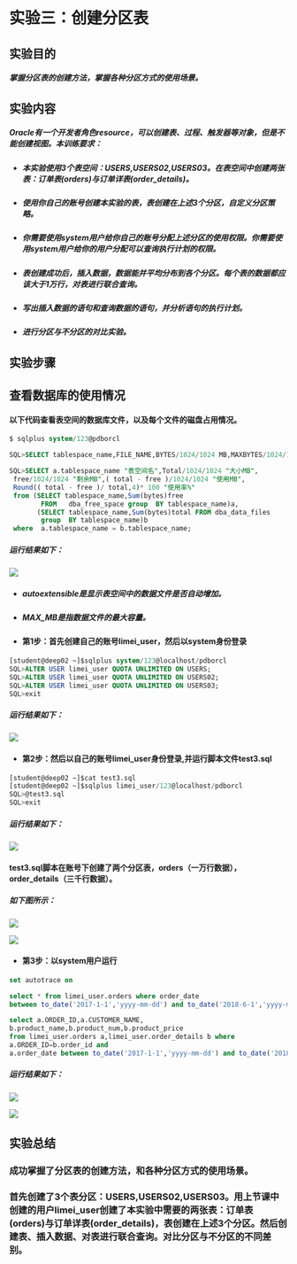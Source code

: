 # 实验三：创建分区表
## 实验目的

##### 掌握分区表的创建方法，掌握各种分区方式的使用场景。

## 实验内容
##### Oracle有一个开发者角色resource，可以创建表、过程、触发器等对象，但是不能创建视图。本训练要求：

   - ##### 本实验使用3个表空间：USERS,USERS02,USERS03。在表空间中创建两张表：订单表(orders)与订单详表(order_details)。

   - ##### 使用你自己的账号创建本实验的表，表创建在上述3个分区，自定义分区策略。

   - ##### 你需要使用system用户给你自己的账号分配上述分区的使用权限。你需要使用system用户给你的用户分配可以查询执行计划的权限。
  
   - ##### 表创建成功后，插入数据，数据能并平均分布到各个分区。每个表的数据都应该大于1万行，对表进行联合查询。
   - ##### 写出插入数据的语句和查询数据的语句，并分析语句的执行计划。
  
   - ##### 进行分区与不分区的对比实验。


## 实验步骤

## 查看数据库的使用情况
#### 以下代码查看表空间的数据库文件，以及每个文件的磁盘占用情况。

```SQL
$ sqlplus system/123@pdborcl

SQL>SELECT tablespace_name,FILE_NAME,BYTES/1024/1024 MB,MAXBYTES/1024/1024 MAX_MB,autoextensible FROM dba_data_files  WHERE  tablespace_name='USERS';

SQL>SELECT a.tablespace_name "表空间名",Total/1024/1024 "大小MB",
 free/1024/1024 "剩余MB",( total - free )/1024/1024 "使用MB",
 Round(( total - free )/ total,4)* 100 "使用率%"
 from (SELECT tablespace_name,Sum(bytes)free
        FROM   dba_free_space group  BY tablespace_name)a,
       (SELECT tablespace_name,Sum(bytes)total FROM dba_data_files
        group  BY tablespace_name)b
 where  a.tablespace_name = b.tablespace_name;
```

##### 运行结果如下：
![](https://raw.githubusercontent.com/Gao-limei/pictures/master/0.png)

- ##### autoextensible是显示表空间中的数据文件是否自动增加。
- ##### MAX_MB是指数据文件的最大容量。

- #### 第1步：首先创建自己的账号limei_user，然后以system身份登录
```SQL
[student@deep02 ~]$sqlplus system/123@localhost/pdborcl
SQL>ALTER USER limei_user QUOTA UNLIMITED ON USERS;
SQL>ALTER USER limei_user QUOTA UNLIMITED ON USERS02;
SQL>ALTER USER limei_user QUOTA UNLIMITED ON USERS03;
SQL>exit
```
##### 运行结果如下：
![](https://raw.githubusercontent.com/Gao-limei/pictures/master/1.png)

- #### 第2步：然后以自己的账号limei_user身份登录,并运行脚本文件test3.sql

```SQL
[student@deep02 ~]$cat test3.sql
[student@deep02 ~]$sqlplus limei_user/123@localhost/pdborcl
SQL>@test3.sql
SQL>exit
```
##### 运行结果如下：
![](https://raw.githubusercontent.com/Gao-limei/pictures/master/2.png)
 #### test3.sql脚本在账号下创建了两个分区表，orders（一万行数据），order_details（三千行数据）。

##### 如下图所示：
![](https://raw.githubusercontent.com/Gao-limei/pictures/master/3.png)

![](https://raw.githubusercontent.com/Gao-limei/pictures/master/4.png)

- #### 第3步：以system用户运行

```SQL
set autotrace on

select * from limei_user.orders where order_date
between to_date('2017-1-1','yyyy-mm-dd') and to_date('2018-6-1','yyyy-mm-dd');

select a.ORDER_ID,a.CUSTOMER_NAME,
b.product_name,b.product_num,b.product_price
from limei_user.orders a,limei_user.order_details b where
a.ORDER_ID=b.order_id and
a.order_date between to_date('2017-1-1','yyyy-mm-dd') and to_date('2018-6-1','yyyy-mm-dd');
```
 
##### 运行结果如下：
![](https://raw.githubusercontent.com/Gao-limei/pictures/master/5.png)

![](https://raw.githubusercontent.com/Gao-limei/pictures/master/6.png)

## 实验总结
### 成功掌握了分区表的创建方法，和各种分区方式的使用场景。

### 首先创建了3个表分区：USERS,USERS02,USERS03。用上节课中创建的用户limei_user创建了本实验中需要的两张表：订单表(orders)与订单详表(order_details)，表创建在上述3个分区。然后创建表、插入数据、对表进行联合查询。对比分区与不分区的不同差别。

